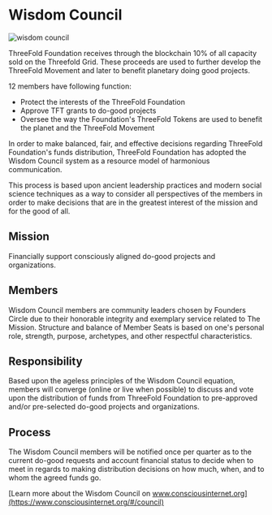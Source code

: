 # Wisdom Council

![wisdom council](./img/wisdom_council.png)

ThreeFold Foundation receives through the blockchain 10% of all capacity sold on the Threefold Grid. These proceeds are used to further develop the ThreeFold Movement and later to benefit planetary doing good projects.

12 members have following function:

- Protect the interests of the ThreeFold Foundation
- Approve TFT grants to do-good projects
- Oversee the way the Foundation's ThreeFold Tokens are used to benefit the planet and the ThreeFold Movement

In order to make balanced, fair, and effective decisions regarding ThreeFold Foundation's funds distribution, ThreeFold Foundation has adopted the Wisdom Council system as a resource model of harmonious communication.

This process is based upon ancient leadership practices and modern social science techniques as a way to consider all perspectives of the members in order to make decisions that are in the greatest interest of the mission and for the good of all.

## Mission

Financially support consciously aligned do-good projects and organizations.

## Members

Wisdom Council members are community leaders chosen by Founders Circle due to their honorable integrity and exemplary service related to The Mission. Structure and balance of Member Seats is based on one's personal role, strength, purpose, archetypes, and other respectful characteristics.

## Responsibility

Based upon the ageless principles of the Wisdom Council equation, members will converge (online or live when possible) to discuss and vote upon the distribution of funds from ThreeFold Foundation to pre-approved and/or pre-selected do-good projects and organizations.

## Process

The Wisdom Council members will be notified once per quarter as to the current do-good requests and account financial status to decide when to meet in regards to making distribution decisions on how much, when, and to whom the agreed funds go.

[Learn more about the Wisdom Council on www.consciousinternet.org](https://www.consciousinternet.org/#/council)